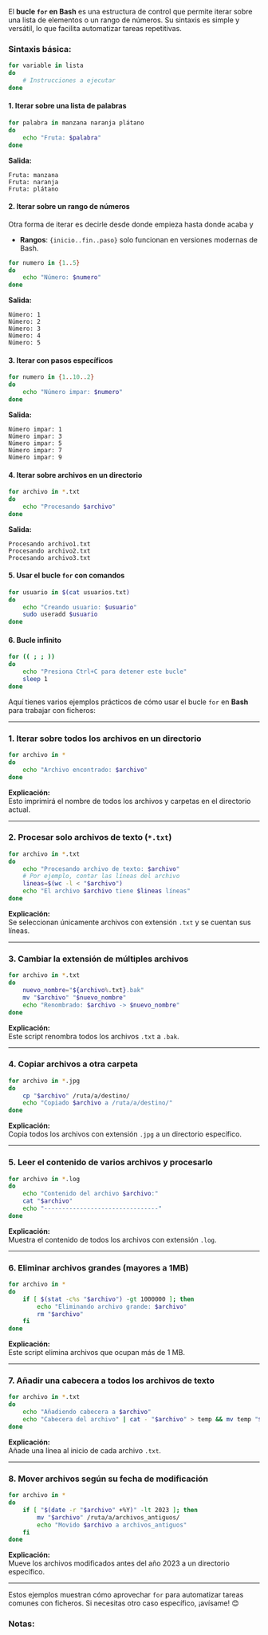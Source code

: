 El **bucle `for` en Bash** es una estructura de control que permite iterar sobre una lista de elementos o un rango de números. Su sintaxis es simple y versátil, lo que facilita automatizar tareas repetitivas.

### Sintaxis básica:

```bash
for variable in lista
do
    # Instrucciones a ejecutar
done
```

#### 1. Iterar sobre una lista de palabras
```bash
for palabra in manzana naranja plátano
do
    echo "Fruta: $palabra"
done
```
**Salida:**
```
Fruta: manzana
Fruta: naranja
Fruta: plátano
```

#### 2. Iterar sobre un rango de números

Otra forma de iterar es decirle desde donde empieza hasta donde acaba y
- **Rangos**: `{inicio..fin..paso}` solo funcionan en versiones modernas de Bash.


```bash
for numero in {1..5}
do
    echo "Número: $numero"
done
```
**Salida:**
```
Número: 1
Número: 2
Número: 3
Número: 4
Número: 5
```

#### 3. Iterar con pasos específicos
```bash
for numero in {1..10..2}
do
    echo "Número impar: $numero"
done
```
**Salida:**
```
Número impar: 1
Número impar: 3
Número impar: 5
Número impar: 7
Número impar: 9
```

#### 4. Iterar sobre archivos en un directorio
```bash
for archivo in *.txt
do
    echo "Procesando $archivo"
done
```
**Salida:**
```
Procesando archivo1.txt
Procesando archivo2.txt
Procesando archivo3.txt
```

#### 5. Usar el bucle `for` con comandos
```bash
for usuario in $(cat usuarios.txt)
do
    echo "Creando usuario: $usuario"
    sudo useradd $usuario
done
```

#### 6. Bucle infinito
```bash
for (( ; ; ))
do
    echo "Presiona Ctrl+C para detener este bucle"
    sleep 1
done
```
Aquí tienes varios ejemplos prácticos de cómo usar el bucle `for` en **Bash** para trabajar con ficheros:

---

### 1. **Iterar sobre todos los archivos en un directorio**
```bash
for archivo in *
do
    echo "Archivo encontrado: $archivo"
done
```
**Explicación:**  
Esto imprimirá el nombre de todos los archivos y carpetas en el directorio actual.

---

### 2. **Procesar solo archivos de texto (`*.txt`)**
```bash
for archivo in *.txt
do
    echo "Procesando archivo de texto: $archivo"
    # Por ejemplo, contar las líneas del archivo
    lineas=$(wc -l < "$archivo")
    echo "El archivo $archivo tiene $lineas líneas"
done
```
**Explicación:**  
Se seleccionan únicamente archivos con extensión `.txt` y se cuentan sus líneas.

---

### 3. **Cambiar la extensión de múltiples archivos**
```bash
for archivo in *.txt
do
    nuevo_nombre="${archivo%.txt}.bak"
    mv "$archivo" "$nuevo_nombre"
    echo "Renombrado: $archivo -> $nuevo_nombre"
done
```
**Explicación:**  
Este script renombra todos los archivos `.txt` a `.bak`.

---

### 4. **Copiar archivos a otra carpeta**
```bash
for archivo in *.jpg
do
    cp "$archivo" /ruta/a/destino/
    echo "Copiado $archivo a /ruta/a/destino/"
done
```
**Explicación:**  
Copia todos los archivos con extensión `.jpg` a un directorio específico.

---

### 5. **Leer el contenido de varios archivos y procesarlo**
```bash
for archivo in *.log
do
    echo "Contenido del archivo $archivo:"
    cat "$archivo"
    echo "--------------------------------"
done
```
**Explicación:**  
Muestra el contenido de todos los archivos con extensión `.log`.

---

### 6. **Eliminar archivos grandes (mayores a 1MB)**
```bash
for archivo in *
do
    if [ $(stat -c%s "$archivo") -gt 1000000 ]; then
        echo "Eliminando archivo grande: $archivo"
        rm "$archivo"
    fi
done
```
**Explicación:**  
Este script elimina archivos que ocupan más de 1 MB.

---

### 7. **Añadir una cabecera a todos los archivos de texto**
```bash
for archivo in *.txt
do
    echo "Añadiendo cabecera a $archivo"
    echo "Cabecera del archivo" | cat - "$archivo" > temp && mv temp "$archivo"
done
```
**Explicación:**  
Añade una línea al inicio de cada archivo `.txt`.

---

### 8. **Mover archivos según su fecha de modificación**
```bash
for archivo in *
do
    if [ "$(date -r "$archivo" +%Y)" -lt 2023 ]; then
        mv "$archivo" /ruta/a/archivos_antiguos/
        echo "Movido $archivo a archivos_antiguos"
    fi
done
```
**Explicación:**  
Mueve los archivos modificados antes del año 2023 a un directorio específico.

---

Estos ejemplos muestran cómo aprovechar `for` para automatizar tareas comunes con ficheros. Si necesitas otro caso específico, ¡avísame! 😊
### Notas:


